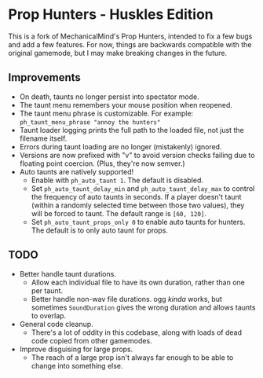 # Prop Hunters - Huskles Edition

This is a fork of MechanicalMind's Prop Hunters, intended to fix a few bugs and add a few features.
For now, things are backwards compatible with the original gamemode, but I may make breaking changes
in the future.

## Improvements

- On death, taunts no longer persist into spectator mode.
- The taunt menu remembers your mouse position when reopened.
- The taunt menu phrase is customizable. For example: `ph_taunt_menu_phrase "annoy the hunters"`
- Taunt loader logging prints the full path to the loaded file, not just the filename itself.
- Errors during taunt loading are no longer (mistakenly) ignored.
- Versions are now prefixed with "v" to avoid version checks failing due to floating point coercion. (Plus, they're now semver.)
- Auto taunts are natively supported!
    - Enable with `ph_auto_taunt 1`. The default is disabled.
    - Set `ph_auto_taunt_delay_min` and `ph_auto_taunt_delay_max` to control the frequency of auto taunts in seconds. If a player doesn't taunt (within a randomly selected time between those two values), they will be forced to taunt. The default range is `[60, 120]`.
    - Set `ph_auto_taunt_props_only 0` to enable auto taunts for hunters. The default is to only auto taunt for props.

## TODO

- Better handle taunt durations.
    - Allow each individual file to have its own duration, rather than one per taunt.
    - Better handle non-wav file durations. ogg _kinda_ works, but sometimes `SoundDuration` gives the wrong duration and allows taunts to overlap.
- General code cleanup.
    - There's a lot of oddity in this codebase, along with loads of dead code copied from other gamemodes.
- Improve disguising for large props.
    - The reach of a large prop isn't always far enough to be able to change into something else.
